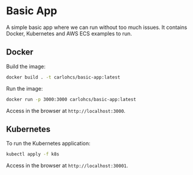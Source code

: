 # Basic App

A simple basic app where we can run without too much issues.
It contains Docker, Kubernetes and AWS ECS examples to run.

## Docker

Build the image:

```bash
docker build . -t carlohcs/basic-app:latest
```

Run the image:

```bash
docker run -p 3000:3000 carlohcs/basic-app:latest
```

Access in the browser at `http://localhost:3000`.

## Kubernetes

To run the Kubernetes application:

```bash
kubectl apply -f k8s
```

Access in the browser at `http://localhost:30001`.
